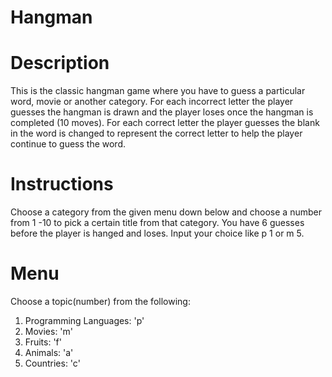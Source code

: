 # Hangman

# Description
This is the classic hangman game where you have to guess a particular word, movie or another category. For each incorrect letter the player guesses the hangman is drawn and the player loses once the hangman is completed (10 moves). For each correct letter the player guesses the blank in the word is changed to represent the correct letter to help the player continue to guess the word. 

# Instructions 
Choose a category from the given menu down below and choose a number from 1 -10 to pick a certain title from that category. You have 6 guesses before the player is hanged and loses. Input your choice like p 1 or m 5.

# Menu 
Choose a topic(number) from the following: 
1. Programming Languages: 'p' 
2. Movies: 'm' 
3. Fruits: 'f' 
4. Animals: 'a' 
5. Countries: 'c' 

